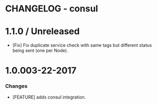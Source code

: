 # CHANGELOG - consul

1.1.0 / Unreleased
==================

* [Fix] Fix duplicate service check with same tags but different status being sent (one per Node).

1.0.003-22-2017
==================

### Changes

* [FEATURE] adds consul integration.
